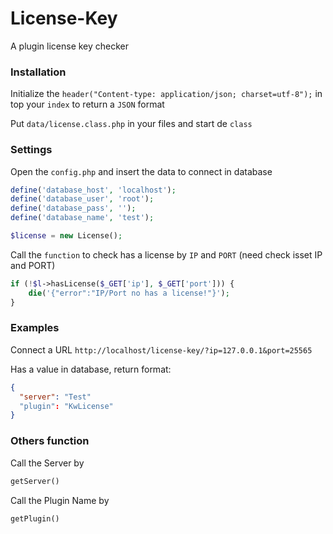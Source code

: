 # License-Key
A plugin license key checker

### Installation
Initialize the `header("Content-type: application/json; charset=utf-8");` in top your `index` to return a `JSON` format

Put `data/license.class.php` in your files and start de `class`

### Settings

Open the `config.php` and insert the data to connect in database
```php
define('database_host', 'localhost');
define('database_user', 'root');
define('database_pass', '');
define('database_name', 'test');
```

```php
$license = new License();
```

Call the `function` to check has a license by `IP` and `PORT` (need check isset IP and PORT)

```php
if (!$l->hasLicense($_GET['ip'], $_GET['port'])) {
	die('{"error":"IP/Port no has a license!"}');
}
```

### Examples

Connect a URL `http://localhost/license-key/?ip=127.0.0.1&port=25565`

Has a value in database, return format:

```json
{
  "server": "Test"
  "plugin": "KwLicense"
}
```

### Others function

Call the Server by

```php
getServer()
```

Call the Plugin Name by

```php
getPlugin()
```
